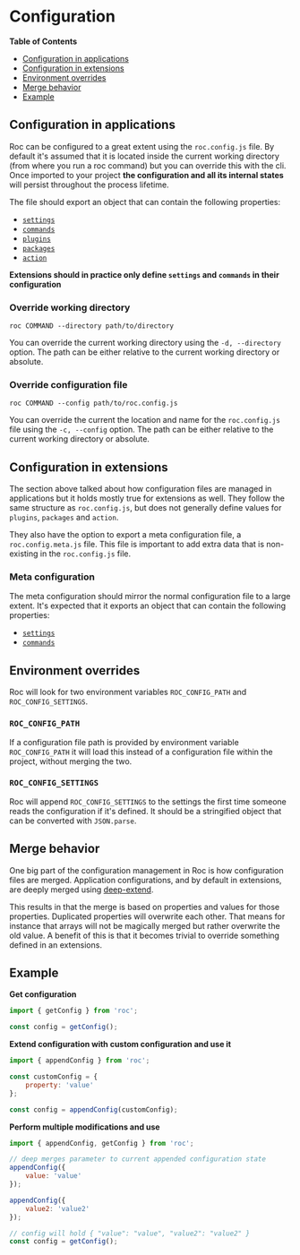 # Configuration

**Table of Contents**
* [Configuration in applications](#configuration-in-applications)
* [Configuration in extensions](#configuration-in-extensions)
* [Environment overrides](#environment-overrides)
* [Merge behavior](#merge-behavior)
* [Example](#example)

## Configuration in applications

Roc can be configured to a great extent using the `roc.config.js` file. By default it's assumed that it is located inside the current working directory (from where you run a roc command) but you can override this with the cli. Once imported to your project **the configuration and all its internal states** will persist throughout the process lifetime.

The file should export an object that can contain the following properties:

* [`settings`](/docs/config/settings.md)
* [`commands`](/docs/config/commands.md)
* [`plugins`](/docs/config/plugins.md)
* [`packages`](/docs/config/packages.md)
* [`action`](/docs/config/packages.md)

__Extensions should in practice only define `settings` and `commands` in their configuration__

### Override working directory
```
roc COMMAND --directory path/to/directory
```
You can override the current working directory using the `-d, --directory` option. The path can be either relative to the current working directory or absolute.

### Override configuration file
```
roc COMMAND --config path/to/roc.config.js
```
You can override the current the location and name for the `roc.config.js` file using the `-c, --config` option. The path can be either relative to the current working directory or absolute.

## Configuration in extensions
The section above talked about how configuration files are managed in applications but it holds mostly true for extensions as well. They follow the same structure as `roc.config.js`, but does not generally define values for `plugins`, `packages` and `action`.

They also have the option to export a meta configuration file, a `roc.config.meta.js` file. This file is important to add extra data that is non-existing in the `roc.config.js` file.

### Meta configuration
The meta configuration should mirror the normal configuration file to a large extent. It's expected that it exports an object that can contain the following properties:

* [`settings`](/docs/config/settings.md#meta)
* [`commands`](/docs/config/commands.md#meta)

## Environment overrides
Roc will look for two environment variables `ROC_CONFIG_PATH` and `ROC_CONFIG_SETTINGS`.

### `ROC_CONFIG_PATH`
If a configuration file path is provided by environment variable `ROC_CONFIG_PATH` it will load this instead of a configuration file within the project, without merging the two.

### `ROC_CONFIG_SETTINGS`
Roc will append `ROC_CONFIG_SETTINGS` to the settings the first time someone reads the configuration if it's defined. It should be a stringified object that can be converted with `JSON.parse`.

## Merge behavior
One big part of the configuration management in Roc is how configuration files are merged. Application configurations, and by default in extensions, are deeply merged using [deep-extend](https://www.npmjs.com/package/deep-extend).

This results in that the merge is based on properties and values for those properties. Duplicated properties will overwrite each other. That means for instance that arrays will not be magically merged but rather overwrite the old value. A benefit of this is that it becomes trivial to override something defined in an extensions.

## Example

**Get configuration**
```js
import { getConfig } from 'roc';

const config = getConfig();

```

**Extend configuration with custom configuration and use it**
```js
import { appendConfig } from 'roc';

const customConfig = {
    property: 'value'
};

const config = appendConfig(customConfig);
```

**Perform multiple modifications and use**
```js
import { appendConfig, getConfig } from 'roc';

// deep merges parameter to current appended configuration state
appendConfig({
    value: 'value'
});

appendConfig({
    value2: 'value2'
});

// config will hold { "value": "value", "value2": "value2" }
const config = getConfig();
```

